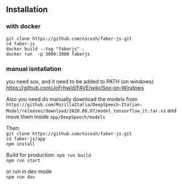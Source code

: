 ## Installation
### with docker
`git clone https://github.com/nicosh/faber-js.git`  
`cd faber-js`  
`docker build --tag "faberjs" .`  
`docker run  -p 3000:3000 faberjs`  

### manual isntallation 
you need sox, and it need to be added  to PATH (on windows)
https://github.com/JoFrhwld/FAVE/wiki/Sox-on-Windows

Also you need do manually download the models from `https://github.com/MozillaItalia/DeepSpeech-Italian-Model/releases/download/2020.08.07/model_tensorflow_it.tar.xz` 
and move them inside `app/DeepSpeech/models`  

Then:  
`git clone https://github.com/nicosh/faber-js.git`  
`cd faber-js/app`  
`npm install`  

Build for production: 
`npm run build`  
`npm run start`  

or run in dev mode  
`npm run dev`  

